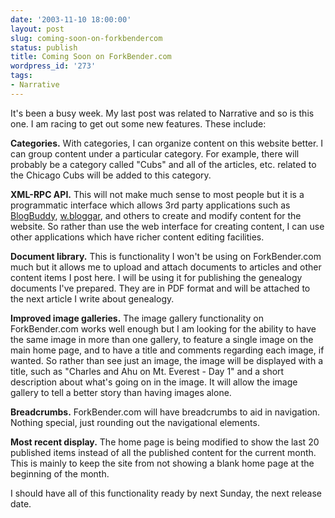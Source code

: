 ```yaml
---
date: '2003-11-10 18:00:00'
layout: post
slug: coming-soon-on-forkbendercom
status: publish
title: Coming Soon on ForkBender.com
wordpress_id: '273'
tags:
- Narrative
---
```


It's been a busy week. My last post was related to Narrative and so is this one. I am racing to get out some new features. These include:  

  

**Categories.** With categories, I can organize content on this website better. I can group content under a particular category. For example, there will probably be a category called "Cubs" and all of the articles, etc. related to the Chicago Cubs will be added to this category.  

  

**XML-RPC API.** This will not make much sense to most people but it is a programmatic interface which allows 3rd party applications such as [BlogBuddy](http://blogbuddy.sourceforge.net/), [w.bloggar](http://wbloggar.com), and others to create and modify content for the website. So rather than use the web interface for creating content, I can use other applications which have richer content editing facilities.  

  

**Document library.** This is functionality I won't be using on ForkBender.com much but it allows me to upload and attach documents to articles and other content items I post here. I will be using it for publishing the genealogy documents I've prepared. They are in PDF format and will be attached to the next article I write about genealogy.  

  

**Improved image galleries.** The image gallery functionality on ForkBender.com works well enough but I am looking for the ability to have the same image in more than one gallery, to feature a single image on the main home page, and to have a title and comments regarding each image, if wanted. So rather than see just an image, the image will be displayed with a title, such as "Charles and Ahu on Mt. Everest - Day 1" and a short description about what's going on in the image. It will allow the image gallery to tell a better story than having images alone.  

  

**Breadcrumbs.** ForkBender.com will have breadcrumbs to aid in navigation. Nothing special, just rounding out the navigational elements.  

  

**Most recent display.** The home page is being modified to show the last 20 published items instead of all the published content for the current month. This is mainly to keep the site from not showing a blank home page at the beginning of the month.  

  

I should have all of this functionality ready by next Sunday, the next release date.

